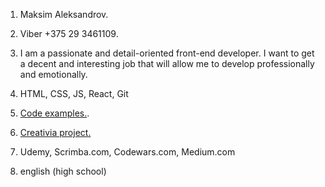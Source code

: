 1. Maksim Aleksandrov.

2. Viber +375 29 3461109.
3. I am a passionate and detail-oriented front-end developer.
I want to get a decent and interesting job that will allow me to develop professionally and emotionally.
4. HTML, CSS, JS, React, Git
5.  [Code examples.](https://github.com/aliaksandrow/Creativia/blob/master/index.js).
6. [Creativia project.](https://github.com/aliaksandrow/Creativia)

7. Udemy, Scrimba.com, Codewars.com, Medium.com
8. english (high school)  
